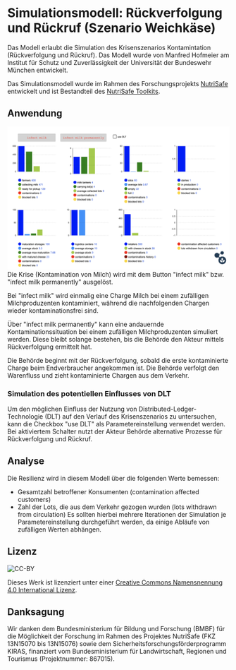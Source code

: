 # Simulationsmodell: Rückverfolgung und Rückruf (Szenario Weichkäse)
Das Modell erlaubt die Simulation des Krisenszenarios Kontamintation (Rückverfolgung und Rückruf). Das Modell wurde von Manfred Hofmeier am Institut für Schutz und Zuverlässigkeit der Universität der Bundeswehr München entwickelt.

Das Simulationsmodell wurde im Rahmen des Forschungsprojekts [NutriSafe](https://nutrisafe.de) entwickelt und ist Bestandteil des [NutriSafe Toolkits](https://nutrisafe.de/toolkit).

## Anwendung
![Screenshot](../screenshots/mdl_screenshot_weichkaese_rueckverfolgung.png)
Die Krise (Kontamination von Milch) wird mit dem Button "infect milk" bzw. "infect milk permanently" ausgelöst.

Bei "infect milk" wird einmalig eine Charge Milch bei einem zufälligen Milchproduzenten kontaminiert, während die nachfolgenden Chargen wieder kontaminationsfrei sind.

Über "infect milk permanently" kann eine andauernde Kontaminationssituation bei einem zufälligen Milchproduzenten simuliert werden. Diese bleibt solange bestehen, bis die Behörde den Akteur mittels Rückverfolgung ermittelt hat.

Die Behörde beginnt mit der Rückverfolgung, sobald die erste kontaminierte Charge beim Endverbraucher angekommen ist. Die Behörde verfolgt den Warenfluss und zieht kontaminierte Chargen aus dem Verkehr.

### Simulation des potentiellen Einflusses von DLT
Um den möglichen Einfluss der Nutzung von Distributed-Ledger-Technologie (DLT) auf den Verlauf des Krisenszenarios zu untersuchen, kann die Checkbox "use DLT" als Parametereinstellung verwendet werden. Bei aktiviertem Schalter nutzt der Akteur Behörde alternative Prozesse für Rückverfolgung und Rückruf.

## Analyse
Die Resilienz wird in diesem Modell über die folgenden Werte bemessen:
* Gesamtzahl betroffener Konsumenten (contamination affected customers)
* Zahl der Lots, die aus dem Verkehr gezogen wurden (lots withdrawn from circulation)
Es sollten hierbei mehrere Iterationen der Simulation je Parametereinstellung durchgeführt werden, da einige Abläufe von zufälligen Werten abhängen.

## Lizenz
![CC-BY](https://i.creativecommons.org/l/by/4.0/88x31.png)

Dieses Werk ist lizenziert unter einer [Creative Commons Namensnennung 4.0 International Lizenz](http://creativecommons.org/licenses/by/4.0/).

## Danksagung
Wir danken dem Bundesministerium für Bildung und Forschung (BMBF) für die Möglichkeit der Forschung im Rahmen des Projektes NutriSafe (FKZ 13N15070 bis 13N15076) sowie dem Sicherheitsforschungsförderprogramm KIRAS, finanziert vom Bundesministerium für Landwirtschaft, Regionen und Tourismus (Projektnummer: 867015).
